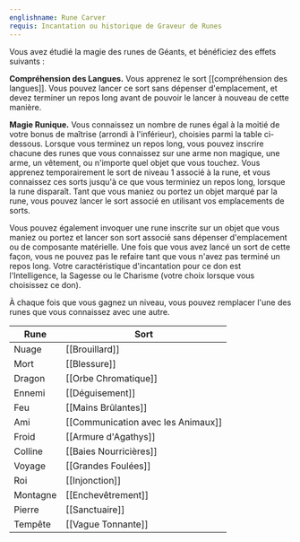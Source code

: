 ```yaml
---
englishname: Rune Carver
requis: Incantation ou historique de Graveur de Runes
---
```

Vous avez étudié la magie des runes de Géants, et bénéficiez des effets suivants : 

**Compréhension des Langues.** Vous apprenez le sort [[compréhension des langues]]. Vous pouvez lancer ce sort sans dépenser d'emplacement, et devez terminer un repos long avant de pouvoir le lancer à nouveau de cette manière.

**Magie Runique.** Vous connaissez un nombre de runes égal à la moitié de votre bonus de maîtrise (arrondi à l'inférieur), choisies parmi la table ci-dessous. Lorsque vous terminez un repos long, vous pouvez inscrire chacune des runes que vous connaissez sur une arme non magique, une arme, un vêtement, ou n'importe quel objet que vous touchez. Vous apprenez temporairement le sort de niveau 1 associé à la rune, et vous connaissez ces sorts jusqu'à ce que vous terminiez un repos long, lorsque la rune disparaît. Tant que vous maniez ou portez un objet marqué par la rune, vous pouvez lancer le sort associé en utilisant vos emplacements de sorts.

Vous pouvez également invoquer une rune inscrite sur un objet que vous maniez ou portez et lancer son sort associé sans dépenser d'emplacement ou de composante matérielle. Une fois que vous avez lancé un sort de cette façon, vous ne pouvez pas le refaire tant que vous n'avez pas terminé un repos long. Votre caractéristique d'incantation pour ce don est l'Intelligence, la Sagesse ou le Charisme (votre choix lorsque vous choisissez ce don).

À chaque fois que vous gagnez un niveau, vous pouvez remplacer l'une des runes que vous connaissez avec une autre.

| Rune     | Sort                               |
| -------- | ---------------------------------- |
| Nuage    | [[Brouillard]]                     |
| Mort     | [[Blessure]]                       |
| Dragon   | [[Orbe Chromatique]]               |
| Ennemi   | [[Déguisement]]                    |
| Feu      | [[Mains Brûlantes]]                |
| Ami      | [[Communication avec les Animaux]] |
| Froid    | [[Armure d'Agathys]]               |
| Colline  | [[Baies Nourricières]]             |
| Voyage   | [[Grandes Foulées]]                |
| Roi      | [[Injonction]]                     |
| Montagne | [[Enchevêtrement]]                 |
| Pierre   | [[Sanctuaire]]                     |
| Tempête  | [[Vague Tonnante]]                 |

